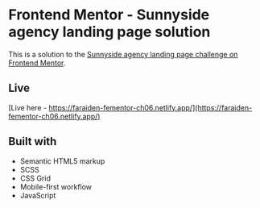 # Frontend Mentor - Sunnyside agency landing page solution

This is a solution to the [Sunnyside agency landing page challenge on Frontend Mentor](https://www.frontendmentor.io/challenges/sunnyside-agency-landing-page-7yVs3B6ef).

## Live

[Live here - https://faraiden-fementor-ch06.netlify.app/](https://faraiden-fementor-ch06.netlify.app/)

## Built with

- Semantic HTML5 markup
- SCSS
- CSS Grid
- Mobile-first workflow
- JavaScript